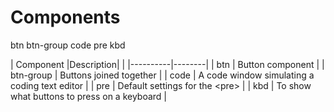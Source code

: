 # Components

btn
btn-group
code
pre
kbd


| Component |Description| |
|----------|--------|
| btn | Button component |
| btn-group | Buttons joined together |
| code | A code window simulating a coding text editor |
| pre | Default settings for the &lt;pre&gt; |
| kbd | To show what buttons to press on a keyboard |
